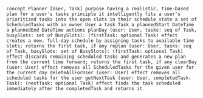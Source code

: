 `
concept Planner [User, Task]
  purpose having a realistic, time-based plan for a user's tasks
  principle it intelligently fits a user's prioritized tasks into the open slots in their schedule
  state
    a set of ScheduledTasks with
      an owner User
      a task Task
      a plannedStart DateTime
      a plannedEnd DateTime
  actions
    planDay (user: User, tasks: seq of Task, busySlots: set of BusySlots): (firstTask: optional Task)
      effect creates a new, full-day schedule by assigning tasks to available time slots; returns the first task, if any
    replan (user: User, tasks: seq of Task, busySlots: set of BusySlots): (firstTask: optional Task)
      effect discards remaining scheduled tasks and generates a new plan from the current time forward; returns the first task, if any
    clearDay (user: User)
      effect removes all ScheduledTasks for the given user for the current day
    deleteAllForUser (user: User)
      effect removes all scheduled tasks for the user
    getNextTask (user: User, completedTask: Task): (nextTask: optional Task)
      effect finds the task scheduled immediately after the completedTask and returns it
`